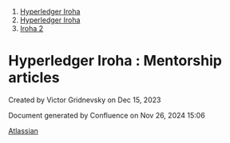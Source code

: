 1. [Hyperledger Iroha](index.html)
2. [Hyperledger Iroha](Hyperledger-Iroha_20873224.html)
3. [Iroha 2](Iroha-2_21012047.html)

# Hyperledger Iroha : Mentorship articles

Created by Victor Gridnevsky on Dec 15, 2023

Document generated by Confluence on Nov 26, 2024 15:06

[Atlassian](http://www.atlassian.com/)
